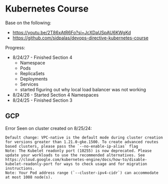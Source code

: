 # Kubernetes Course

Base on the following:

- https://youtu.be/2T86xAtR6Fo?si=JcXDaUSpAU6KWgKd
- https://github.com/sidpalas/devops-directive-kubernetes-course

Progress:

- 8/24/27 - Finished Section 4
  - Namespace
  - Pods
  - ReplicaSets
  - Deployments
  - Services
  - started figuring out why local load balancer was not working
- 8/24/26 - Started Section 4 Namespaces
- 8/24/25 - Finished Section 3

## GCP

Error Seen on cluster created on 8/25/24:

```
Default change: VPC-native is the default mode during cluster creation for versions greater than 1.21.0-gke.1500. To create advanced routes based clusters, please pass the `--no-enable-ip-alias` flag
Note: The Kubelet readonly port (10255) is now deprecated. Please update your workloads to use the recommended alternatives. See https://cloud.google.com/kubernetes-engine/docs/how-to/disable-kubelet-readonly-port for ways to check usage and for migration instructions.
Note: Your Pod address range (`--cluster-ipv4-cidr`) can accommodate at most 1008 node(s).
```
